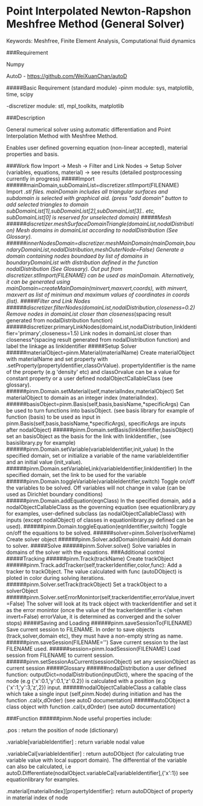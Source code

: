 # Point Interpolated Newton-Rapshon Meshfree Method (General Solver)

Keywords: Meshfree, Finite Element Analysis, Computational fluid dynamics

###Requirement

Numpy

AutoD - https://github.com/WeiXuanChan/autoD

#####Basic Requirement (standard module)
-pinm module: sys, matplotlib, time, scipy

-discretizer module: stl, mpl_toolkits, matplotlib

###Description

General numerical solver using automatic differentiation and Point Interpolation Method with Meshfree Method.

Enables user defined governing equation (non-linear accepted), material properties and basis.

###Work flow
Import -> Mesh -> Filter and Link Nodes -> Setup Solver (variables, equations, material) -> see results (detailed postprocessing currently in progress)
#####Import
######mainDomain,subDomainList=discretizer.stlImport(FILENAME)
Import *.stl files. mainDomain includes all triangular surfaces and subdomain is selected with graphical aid. (press "add domain" button to add selected triangles to domain subDomainList[1],subDomainList[2],subDomainList[3].. etc, subDomainList[0] is reserved for unselected domain)
#####Mesh
######discretizer.meshSurfaceDomainTriangle(domainList,nodalDistribution)
Mesh domains in domainList according to nodalDistribution (See Glossary).
######innerNodesDomain=discretizer.meshMainDomain(mainDomain,boundaryDomainList,nodalDistribution,meshOuterNode=False)
Generate a domain containing nodes boundaed by list of domains in boundaryDomainList with distribution defined in the function nodalDistribution (See Glossary). Out put from discretizer.stlImport(FILENAME) can be used as mainDomain. Alternatively, it can be generated using mainDomain=createMainDomain(minvert,maxvert,coords), with minvert, maxvert as list of minimun and maximum values of coordinates in coords (list).
#####Filter and Link Nodes
######discretizer.filterNodes(domainList,nodalDistribution,closeness=0.2)
Remove nodes in domainList closer than closeness*(spacing result generated from nodalDistribution function)
######discretizer.primaryLinkNodes(domainList,nodalDistribution,linkIdentifier='primary',closeness=1.5)
Link nodes in domainList closer than closeness*(spacing result generated from nodalDistribution function) and label the linkage as linkIdentifier
#####Setup Solver
######materialObject=pinm.Material(materialName)
Create materialObject with materialName and set property with .setProperty(propertyIdentifier,classOrValue). propertyIdentifier is the name of the property (e.g 'density' etc) and classOrvalue can be a value for constant property or a user defined nodalObjectCallableClass (see glossary).
######pinm.Domain.setMaterial(self,materialIndex,materialObject)
Set materialObject to domain as an integer index (materialIndex).
######basisObject=pinm.Basis(self,basis,basisName,\*specificArgs)
Can be used to turn functions into basisObject. (see basis library for example of function (basis) to be used as input in pinm.Basis(self,basis,basisName,\*specificArgs), specificArgs are inputs after nodalObject)
######pinm.Domain.setBasis(linkIdentifier,basisObject)
set an basisObject as the basis for the link with linkIdentifier., (see basislibrary.py for example)
######pinm.Domain.setVariable(variableIdentifier,init_value)
In the specified domain, set or initialize a variable of the name variableIdentifier and an initial value (init_value).
######pinm.Domain.setVariableLink(variableIdentifier,linkIdentifier)
In the specified domain, set the link to be used for the variable
######pinm.Domain.toggleVariable(variableIdentifier,switch)
Toggle on/off the variables to be solved. Off variables will not change in value (can be used as Dirichlet boundary conditions)
######pinm.Domain.addEquation(eqnClass)
In the specified domain, add a nodalObjectCallableClass as the governing equation (see equationlibrary.py for examples, user-defined subclass (as nodalObjectCallableClass) with inputs (except nodalObject) of classes in equationlibrary.py defined can be used).
######pinm.Domain.toggleEquation(eqnIdentifier,switch)
Toggle on/off the equaitions to be solved.
######solver=pinm.Solver(solverName)
Create solver object
######pinm.Solver.addDomain(domain)
Add domain to solver.
#####Solve
######pinm.Solver.solve()
Solve variables in domains of the solver with the equations.
###Additional control
#####Tracking
######pinm.Track(trackName)
Create trackObject
######pinm.Track.addTracker(self,trackerIdentifier,color,func):
Add a tracker to trackObject. The value calculated with func (autoDObject) is ploted in color during solving iterations.
######pinm.Solver.setTrack(trackObject)
Set a trackObject to a solverObject
######pinm.Solver.setErrorMonintor(self,trackerIdentifier,errorValue,invert=False)
The solver will look at its track object with trackerIdentifier and set it as the error monintor (once the value of the trackerIdentifier is <(when invert=False) errorValue, it is determined as converged and the solver stops)
#####Saving and Loading
######pinm.saveSessionTo(FILENAME)
Save current session to FILENAME. In order to save objects (track,solver,domain etc), they must have a non-empty string as name.
######pinm.saveSession(FILENAME='')
Save current session to the last FILENAME used.
######session=pinm.loadSession(FILENAME)
Load session from FILENAME to current session.
######pinm.setSessionAsCurrent(sessionObject)
set any sessionObject as current session
#####Glossary
######nodalDistribution
a user defined function: outputDict=nodalDistribution(inputDict), where the spacing of the node (e.g {'x':0.1,'y':0.1,'z':0.2}) is calculated with a position (e.g {'x':1,'y':3,'z',2}) input.
######nodalObjectCallableClass
a callable class which take a single input (self,pinm.Node) during initiation and has the function .cal(x,dOrder) (see autoD documentation)
######autoDObject
a class object with function .cal(x,dOrder) (see autoD documentation)

###Function
######pinm.Node
useful properties include:

.pos : return the position of node (dictionary)

.variable[variableIdentifier] : return variable nodal value

.variableCal[variableIdentifier] : return autoDObject (for calculating true variable value with local support domain). The differential of the variable can also be calculated, i.e autoD.Differentiate(nodalObject.variableCal[variableIdentifier],{'x':1}) see equationlibrary for examples.

.material[materialIndex][propertyIdentifier]: return autoDObject of property in material index of node


